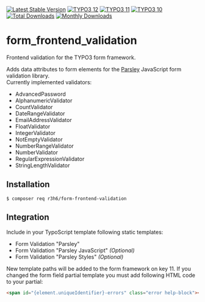 [![Latest Stable Version](https://poser.pugx.org/r3h6/form-frontend-validation/v/stable)](https://extensions.typo3.org/extension/form_frontend_validation/)
[![TYPO3 12](https://img.shields.io/badge/TYPO3-12-green.svg?style=flat-square)](https://get.typo3.org/version/12)
[![TYPO3 11](https://img.shields.io/badge/TYPO3-11-green.svg?style=flat-square)](https://get.typo3.org/version/11)
[![TYPO3 10](https://img.shields.io/badge/TYPO3-10-yellow.svg?style=flat-square)](https://get.typo3.org/version/10)
[![Total Downloads](https://poser.pugx.org/r3h6/form-frontend-validation/d/total)](https://packagist.org/packages/r3h6/form-frontend-validation)
[![Monthly Downloads](https://poser.pugx.org/r3h6/form-frontend-validation/d/monthly)](https://packagist.org/packages/form-translater)

# form_frontend_validation

Frontend validation for the TYPO3 form framework.

Adds data attributes to form elements for the [Parsley](https://parsleyjs.org/) JavaScript form validation library.<br>
Currently implemented validators:
- AdvancedPassword
- AlphanumericValidator
- CountValidator
- DateRangeValidator
- EmailAddressValidator
- FloatValidator
- IntegerValidator
- NotEmptyValidator
- NumberRangeValidator
- NumberValidator
- RegularExpressionValidator
- StringLengthValidator


## Installation

```
$ composer req r3h6/form-frontend-validation
```

## Integration

Include in your TypoScript template following static templates:
- Form Validation "Parsley"
- Form Validation "Parsley JavaScript" _(Optional)_
- Form Validation "Parsley Styles" _(Optional)_

New template paths will be added to the form framework on key 11.
If you changed the form field partial template you must add following HTML code to your partial:
```html
<span id="{element.uniqueIdentifier}-errors" class="error help-block"></span>
```
